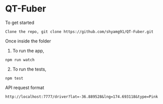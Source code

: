# QT-Fuber

To get started
``` 
Clone the repo, git clone https://github.com/shyamg91/QT-Fuber.git
```

Once inside the folder 
1. To run the app,
```
npm run watch
```
2. To run the tests,
```
npm test
```

API request format
```
http://localhost:7777/driver?lat=-36.889528&lng=174.693118&type=Pink
```
